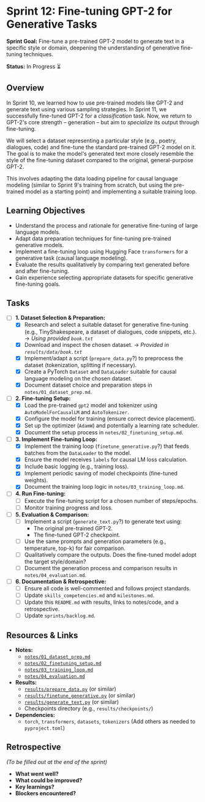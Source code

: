 # Sprint 12: Fine-tuning GPT-2 for Generative Tasks

**Sprint Goal:** Fine-tune a pre-trained GPT-2 model to generate text in a specific style or domain, deepening the understanding of generative fine-tuning techniques.

**Status:** In Progress ⏳

## Overview

In Sprint 10, we learned how to use pre-trained models like GPT-2 and generate text using various sampling strategies. In Sprint 11, we successfully fine-tuned GPT-2 for a _classification_ task. Now, we return to GPT-2's core strength – generation – but aim to _specialize_ its output through fine-tuning.

We will select a dataset representing a particular style (e.g., poetry, dialogues, code) and fine-tune the standard pre-trained GPT-2 model on it. The goal is to make the model's generated text more closely resemble the style of the fine-tuning dataset compared to the original, general-purpose GPT-2.

This involves adapting the data loading pipeline for causal language modeling (similar to Sprint 9's training from scratch, but using the pre-trained model as a starting point) and implementing a suitable training loop.

## Learning Objectives

- Understand the process and rationale for generative fine-tuning of large language models.
- Adapt data preparation techniques for fine-tuning pre-trained generative models.
- Implement a fine-tuning loop using Hugging Face `transformers` for a generative task (causal language modeling).
- Evaluate the results qualitatively by comparing text generated before and after fine-tuning.
- Gain experience selecting appropriate datasets for specific generative fine-tuning goals.

## Tasks

- [ ] **1. Dataset Selection & Preparation:**
  - [x] Research and select a suitable dataset for generative fine-tuning (e.g., TinyShakespeare, a dataset of dialogues, code snippets, etc.). -> _Using provided `book.txt`_
  - [x] Download and inspect the chosen dataset. -> _Provided in `results/data/book.txt`_
  - [x] Implement/adapt a script (`prepare_data.py`?) to preprocess the dataset (tokenization, splitting if necessary).
  - [x] Create a PyTorch `Dataset` and `DataLoader` suitable for causal language modeling on the chosen dataset.
  - [x] Document dataset choice and preparation steps in `notes/01_dataset_prep.md`.
- [ ] **2. Fine-tuning Setup:**
  - [x] Load the pre-trained `gpt2` model and tokenizer using `AutoModelForCausalLM` and `AutoTokenizer`.
  - [x] Configure the model for training (ensure correct device placement).
  - [x] Set up the optimizer (`AdamW`) and potentially a learning rate scheduler.
  - [x] Document the setup process in `notes/02_finetuning_setup.md`.
- [ ] **3. Implement Fine-tuning Loop:**
  - [x] Implement the training loop (`finetune_generative.py`?) that feeds batches from the `DataLoader` to the model.
  - [x] Ensure the model receives `labels` for causal LM loss calculation.
  - [x] Include basic logging (e.g., training loss).
  - [x] Implement periodic saving of model checkpoints (fine-tuned weights).
  - [x] Document the training loop logic in `notes/03_training_loop.md`.
- [ ] **4. Run Fine-tuning:**
  - [ ] Execute the fine-tuning script for a chosen number of steps/epochs.
  - [ ] Monitor training progress and loss.
- [ ] **5. Evaluation & Comparison:**
  - [ ] Implement a script (`generate_text.py`?) to generate text using:
    - The original pre-trained GPT-2.
    - The fine-tuned GPT-2 checkpoint.
  - [ ] Use the same prompts and generation parameters (e.g., temperature, top-k) for fair comparison.
  - [ ] Qualitatively compare the outputs. Does the fine-tuned model adopt the target style/domain?
  - [ ] Document the generation process and comparison results in `notes/04_evaluation.md`.
- [ ] **6. Documentation & Retrospective:**
  - [ ] Ensure all code is well-commented and follows project standards.
  - [ ] Update `skills_competencies.md` and `milestones.md`.
  - [ ] Update this `README.md` with results, links to notes/code, and a retrospective.
  - [ ] Update `sprints/backlog.md`.

## Resources & Links

- **Notes:**
  - [`notes/01_dataset_prep.md`](./notes/01_dataset_prep.md)
  - [`notes/02_finetuning_setup.md`](./notes/02_finetuning_setup.md)
  - [`notes/03_training_loop.md`](./notes/03_training_loop.md)
  - [`notes/04_evaluation.md`](./notes/04_evaluation.md)
- **Results:**
  - [`results/prepare_data.py`](./results/prepare_data.py) (or similar)
  - [`results/finetune_generative.py`](./results/finetune_generative.py) (or similar)
  - [`results/generate_text.py`](./results/generate_text.py) (or similar)
  - Checkpoints directory (e.g., `results/checkpoints/`)
- **Dependencies:**
  - `torch`, `transformers`, `datasets`, `tokenizers` (Add others as needed to `pyproject.toml`)

## Retrospective

_(To be filled out at the end of the sprint)_

- **What went well?**
- **What could be improved?**
- **Key learnings?**
- **Blockers encountered?**
